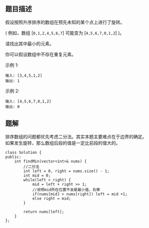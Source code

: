 ## 题目描述
假设按照升序排序的数组在预先未知的某个点上进行了旋转。

( 例如，数组 [`0,1,2,4,5,6,7`] 可能变为 [`4,5,6,7,0,1,2`] )。

请找出其中最小的元素。

你可以假设数组中不存在重复元素。

示例 1:
```
输入: [3,4,5,1,2]
输出: 1
```
示例 2:
```
输入: [4,5,6,7,0,1,2]
输出: 0
```

## 题解
排序数组的问题都优先考虑二分法。其实本题主要难点在于边界的确定。  
如果发生旋转，那么数组后段的值是一定比前段的值大的。

```
class Solution {
public:
    int findMin(vector<int>& nums) {
        //二分法
        int left = 0, right = nums.size() - 1;
        int mid = 0;
        while(left < right) {
            mid = left + right >> 1;
            //说明mid所在位置不会是最小值，右移
            if(nums[mid] > nums[right]) left = mid +1;
            else right = mid;
        }

        return nums[left];
    }
};
```